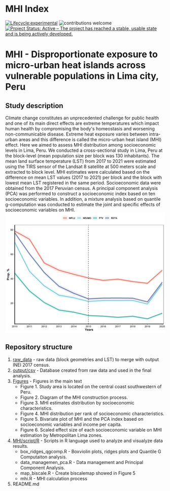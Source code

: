 # **MHI Index**

[![Lifecycle:experimental](https://img.shields.io/badge/lifecycle-experimental-orange.svg)](https://www.tidyverse.org/lifecycle/#experimental)
![contributions welcome](https://img.shields.io/badge/contributions-welcome-brightgreen.svg?style=flat)
[![Project Status: Active – The project has reached a stable, usable state and is being actively developed.](https://www.repostatus.org/badges/latest/active.svg)](https://www.repostatus.org/#active)

# MHI - Disproportionate exposure to micro-urban heat islands across vulnerable populations in Lima city, Peru

## Study description
Climate change constitutes an unprecedented challenge for public health and one of its main direct effects are extreme temperatures which impact human health by compromising the body's homeostasis and worsening non-communicable disease. Extreme heat exposure varies between intra-urban areas and this difference is called the micro-urban heat island (MHI) effect. Here we aimed to assess MHI distribution among socioeconomic levels in Lima, Peru. We conducted a cross-sectional study in Lima, Peru at the block-level (mean population size per block was 130 inhabitants). The mean land surface temperature (LST) from 2017 to 2021 were estimated using the TIRS sensor of the Landsat 8 satellite at 500 meters scale and extracted to block level. MHI estimates were calculated based on the difference on mean LST values (2017 to 2021) per block and the block with lowest mean LST registered in the same period. Socioeconomic data were obtained from the 2017 Peruvian census. A principal component analysis (PCA) was performed to construct a socioeconomic index based on ten socioeconomic variables. In addition, a mixture analysis based on quantile g-computation was conducted to estimate the joint and specific effects of socioeconomic variables on MHI.
![](https://github.com/healthinnovation/MOV/blob/main/Figures/Fig3.png)

## Repository structure

1. [raw_data](https://github.com/healthinnovation/MHI/tree/main/raw_data) -  raw data (block geometries and LST) to merge with output INEI 2017 census.
2. [output/csv](https://github.com/healthinnovation/MHI/tree/main/ouput/csv) - Database created from raw data and used in the final analysis.
3. [Figures](https://github.com/healthinnovation/MHI/tree/main/images) - Figures in the main text
    - Figure 1. Study area is located on the central coast southwestern of Peru.
    - Figure 2. Diagram of the MHI construction process.
    - Figure 3. MHI estimates distribution by socioeconomic characteristics.
    - Figure 4. MHI distribution per rank of socioeconomic characteristics.
    - Figure 5.  Bivariate plot of MHI and the PCA index based on socioeconomic variables and income per capita.
    - Figure 6. Scaled effect size of each socioeconomic variable on MHI estimation by Metropolitan Lima zones.
5. [MHI/script/R](https://github.com/healthinnovation/MHI/tree/main/script/R) - Scripts in R language used to analyze and visualyze data results.
    - box_ridges_qgcomp.R - Boxviolin plots, ridges plots and Quantile G Computaiton analysis.
    - data_managemen_pca.R - Data management and Principal Component Analysis.
    - map_biscale.R - Create biscalemap showed in Figure 5
    - mhi.R - MHI calculation process
6. README.md
